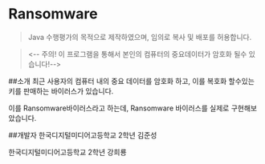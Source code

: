 # Ransomware

> Java 수행평가의 목적으로 제작하였으며, 임의로 복사 및 배포를 허용합니다.

> <-- 주의! 이 프로그램을 통해서 본인의 컴퓨터의 중요데이터가 암호화 될수 있습니다!-->

##소개
 최근 사용자의 컴퓨터 내의 중요 데이터를 암호화 하고, 이를 복호화 할수있는 키를 판매하는 바이러스가 있습니다.
 
 이를 Ransomware바이러스라고 하는데, Ransomware 바이러스를 실제로 구현해보았습니다. 
 

##개발자
한국디지털미디어고등학교 2학년 김준성

한국디지털미디어고등학교 2학년 강희룡


